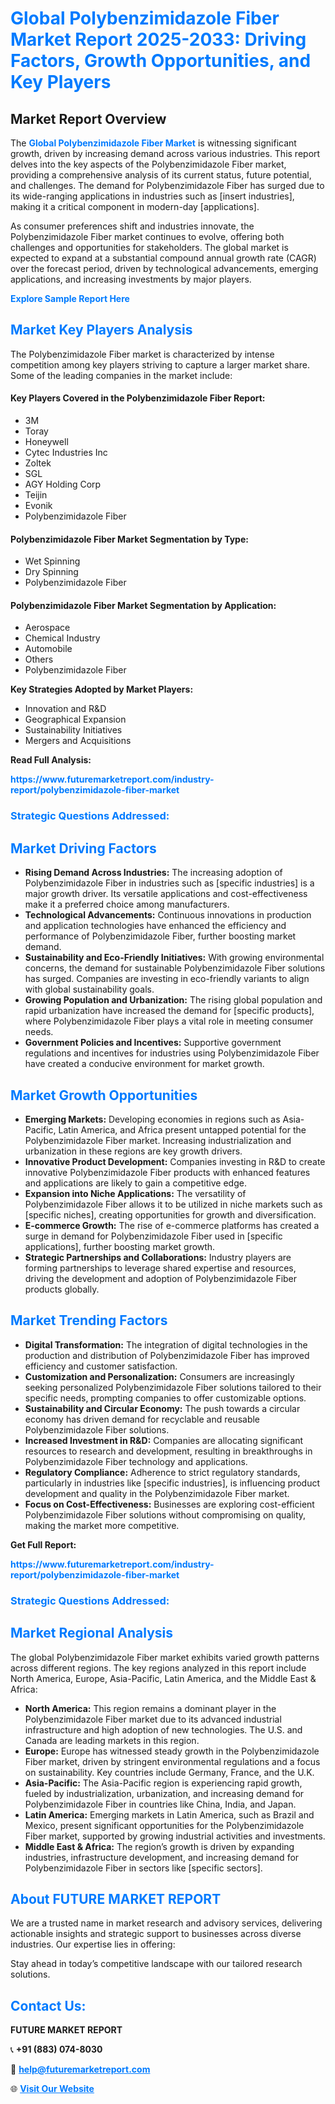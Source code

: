 <h1 style="color: #007BFF;">Global Polybenzimidazole Fiber Market Report 2025-2033: Driving Factors, Growth Opportunities, and Key Players</h1>

<section id="overview">
<h2>Market Report Overview</h2>
<p>The <a href="https://www.futuremarketreport.com/industry-report/polybenzimidazole-fiber-market" style="color: #007BFF; text-decoration: none;"><strong>Global Polybenzimidazole Fiber Market</strong></a> is witnessing significant growth, driven by increasing demand across various industries. This report delves into the key aspects of the Polybenzimidazole Fiber market, providing a comprehensive analysis of its current status, future potential, and challenges. The demand for Polybenzimidazole Fiber has surged due to its wide-ranging applications in industries such as [insert industries], making it a critical component in modern-day [applications].</p>
<p>As consumer preferences shift and industries innovate, the Polybenzimidazole Fiber market continues to evolve, offering both challenges and opportunities for stakeholders. The global market is expected to expand at a substantial compound annual growth rate (CAGR) over the forecast period, driven by technological advancements, emerging applications, and increasing investments by major players.</p>
</section>

<section id="overview">
<p><a href="https://www.futuremarketreport.com/request-sample/reportId=97443" style="color: #007BFF; text-decoration: none;"><strong>Explore Sample Report Here</strong></a></p>
</section>

<section id="key-players">
<h2 style="color: #007BFF;">Market Key Players Analysis</h2>
<p>The Polybenzimidazole Fiber market is characterized by intense competition among key players striving to capture a larger market share. Some of the leading companies in the market include:</p>
<h4>Key Players Covered in the Polybenzimidazole Fiber Report:</h4>
<ul><li>3M</li><li>Toray</li><li>Honeywell</li><li>Cytec Industries Inc</li><li>Zoltek</li><li>SGL</li><li>AGY Holding Corp</li><li>Teijin</li><li>Evonik</li><li>Polybenzimidazole Fiber</li></ul>
<h4>Polybenzimidazole Fiber Market Segmentation by Type:</h4>
<ul><li>Wet Spinning</li><li>Dry Spinning</li><li>Polybenzimidazole Fiber</li></ul>

<h4>Polybenzimidazole Fiber Market Segmentation by Application:</h4>
<ul><li>Aerospace</li><li>Chemical Industry</li><li>Automobile</li><li>Others</li><li>Polybenzimidazole Fiber</li></ul>
<p><strong>Key Strategies Adopted by Market Players:</strong></p>
<ul>
<li>Innovation and R&D</li>
<li>Geographical Expansion</li>
<li>Sustainability Initiatives</li>
<li>Mergers and Acquisitions</li>
</ul>
</section>

<section>
<p><strong>Read Full Analysis: </strong></p><a href="https://www.futuremarketreport.com/industry-report/polybenzimidazole-fiber-market" style="color: #007BFF; text-decoration: none;"><strong>https://www.futuremarketreport.com/industry-report/polybenzimidazole-fiber-market</strong></a>
<h3 style="color: #007BFF;">Strategic Questions Addressed:</h3>
</section>

<section id="driving-factors">
<h2 style="color: #007BFF;">Market Driving Factors</h2>
<ul>
<li><strong>Rising Demand Across Industries:</strong> The increasing adoption of Polybenzimidazole Fiber in industries such as [specific industries] is a major growth driver. Its versatile applications and cost-effectiveness make it a preferred choice among manufacturers.</li>
<li><strong>Technological Advancements:</strong> Continuous innovations in production and application technologies have enhanced the efficiency and performance of Polybenzimidazole Fiber, further boosting market demand.</li>
<li><strong>Sustainability and Eco-Friendly Initiatives:</strong> With growing environmental concerns, the demand for sustainable Polybenzimidazole Fiber solutions has surged. Companies are investing in eco-friendly variants to align with global sustainability goals.</li>
<li><strong>Growing Population and Urbanization:</strong> The rising global population and rapid urbanization have increased the demand for [specific products], where Polybenzimidazole Fiber plays a vital role in meeting consumer needs.</li>
<li><strong>Government Policies and Incentives:</strong> Supportive government regulations and incentives for industries using Polybenzimidazole Fiber have created a conducive environment for market growth.</li>
</ul>
</section>

<section id="growth-opportunities">
<h2 style="color: #007BFF;">Market Growth Opportunities</h2>
<ul>
<li><strong>Emerging Markets:</strong> Developing economies in regions such as Asia-Pacific, Latin America, and Africa present untapped potential for the Polybenzimidazole Fiber market. Increasing industrialization and urbanization in these regions are key growth drivers.</li>
<li><strong>Innovative Product Development:</strong> Companies investing in R&D to create innovative Polybenzimidazole Fiber products with enhanced features and applications are likely to gain a competitive edge.</li>
<li><strong>Expansion into Niche Applications:</strong> The versatility of Polybenzimidazole Fiber allows it to be utilized in niche markets such as [specific niches], creating opportunities for growth and diversification.</li>
<li><strong>E-commerce Growth:</strong> The rise of e-commerce platforms has created a surge in demand for Polybenzimidazole Fiber used in [specific applications], further boosting market growth.</li>
<li><strong>Strategic Partnerships and Collaborations:</strong> Industry players are forming partnerships to leverage shared expertise and resources, driving the development and adoption of Polybenzimidazole Fiber products globally.</li>
</ul>
</section>

<section id="trending-factors">
<h2 style="color: #007BFF;">Market Trending Factors</h2>
<ul>
<li><strong>Digital Transformation:</strong> The integration of digital technologies in the production and distribution of Polybenzimidazole Fiber has improved efficiency and customer satisfaction.</li>
<li><strong>Customization and Personalization:</strong> Consumers are increasingly seeking personalized Polybenzimidazole Fiber solutions tailored to their specific needs, prompting companies to offer customizable options.</li>
<li><strong>Sustainability and Circular Economy:</strong> The push towards a circular economy has driven demand for recyclable and reusable Polybenzimidazole Fiber solutions.</li>
<li><strong>Increased Investment in R&D:</strong> Companies are allocating significant resources to research and development, resulting in breakthroughs in Polybenzimidazole Fiber technology and applications.</li>
<li><strong>Regulatory Compliance:</strong> Adherence to strict regulatory standards, particularly in industries like [specific industries], is influencing product development and quality in the Polybenzimidazole Fiber market.</li>
<li><strong>Focus on Cost-Effectiveness:</strong> Businesses are exploring cost-efficient Polybenzimidazole Fiber solutions without compromising on quality, making the market more competitive.</li>
</ul>
</section>

<section>
<p><strong>Get Full Report: </strong></p><a href="https://www.futuremarketreport.com/industry-report/polybenzimidazole-fiber-market" style="color: #007BFF; text-decoration: none;"><strong>https://www.futuremarketreport.com/industry-report/polybenzimidazole-fiber-market</strong></a>
<h3 style="color: #007BFF;">Strategic Questions Addressed:</h3>
</section>


<section id="regional-analysis">
<h2 style="color: #007BFF;">Market Regional Analysis</h2>
<p>The global Polybenzimidazole Fiber market exhibits varied growth patterns across different regions. The key regions analyzed in this report include North America, Europe, Asia-Pacific, Latin America, and the Middle East & Africa:</p>
<ul>
<li><strong>North America:</strong> This region remains a dominant player in the Polybenzimidazole Fiber market due to its advanced industrial infrastructure and high adoption of new technologies. The U.S. and Canada are leading markets in this region.</li>
<li><strong>Europe:</strong> Europe has witnessed steady growth in the Polybenzimidazole Fiber market, driven by stringent environmental regulations and a focus on sustainability. Key countries include Germany, France, and the U.K.</li>
<li><strong>Asia-Pacific:</strong> The Asia-Pacific region is experiencing rapid growth, fueled by industrialization, urbanization, and increasing demand for Polybenzimidazole Fiber in countries like China, India, and Japan.</li>
<li><strong>Latin America:</strong> Emerging markets in Latin America, such as Brazil and Mexico, present significant opportunities for the Polybenzimidazole Fiber market, supported by growing industrial activities and investments.</li>
<li><strong>Middle East & Africa:</strong> The region’s growth is driven by expanding industries, infrastructure development, and increasing demand for Polybenzimidazole Fiber in sectors like [specific sectors].</li>
</ul>
</section>

<footer>
<h2 style="color: #007BFF;">About FUTURE MARKET REPORT</h2>
<p>We are a trusted name in market research and advisory services, delivering actionable insights and strategic support to businesses across diverse industries. Our expertise lies in offering:</p>

<p>Stay ahead in today’s competitive landscape with our tailored research solutions.</p>

<h2 style="color: #007BFF;">Contact Us:</h2>
<p><strong>FUTURE MARKET REPORT</strong></p>
<p>📞 <strong>+91 (883) 074-8030</strong></p>
<p>📧 <strong><a href="mailto:help@futuremarketreport.com" style="color: #007BFF;">help@futuremarketreport.com</a></strong></p>
<p>🌐 <strong><a href="https://www.futuremarketreport.com/" style="color: #007BFF;">Visit Our Website</a></strong></p>
</footer>